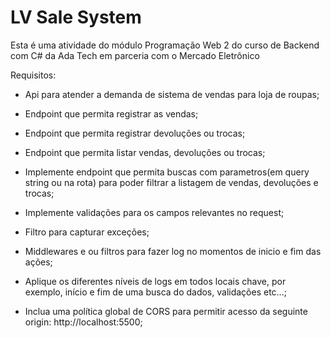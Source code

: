# LV Sale System

Esta é uma atividade do módulo Programação Web 2 do curso de Backend com C# da Ada Tech em parceria com o Mercado Eletrônico

Requisitos:
- Api para atender a demanda de sistema de vendas para loja de roupas;

- Endpoint que permita registrar as vendas;

- Endpoint que permita registrar devoluções ou trocas;

- Endpoint que permita listar vendas, devoluções ou trocas;

- Implemente endpoint que permita buscas com parametros(em query string ou na rota) para poder filtrar a listagem de vendas, devoluções e trocas;

- Implemente validações para os campos relevantes no request;

- Filtro para capturar exceções;

- Middlewares e ou filtros para fazer log no momentos de inicio e fim das ações;

- Aplique os diferentes níveis de logs em todos locais chave, por exemplo, início e fim de uma busca do dados, validações etc...;

- Inclua uma política global de CORS para permitir acesso da seguinte origin: http://localhost:5500;
